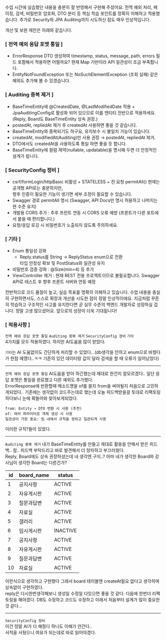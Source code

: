 수업 시간에 실습했던 내용을 충분히 잘 반영해서 구현해 주셨어요.
전역 예외 처리, 페이징, 검색, 비밀번호 암호화, DTO 분리 등 핵심 학습 포인트를 정확히 이해하고 적용했습니다.
추가로 Security와 JPA Auditing까지 시도하신 점도 매우 인상적입니다.

개선 및 보완 제안은 아래와 같습니다.
### [ 전역 예외 응답 포맷 통일 ]
- ErrorResponse DTO 생성하여 timestamp, status, message, path, errors 필드 포함해서 적용하면 어떨까요? 현재 Map 기반이라 API 일관성이 조금 부족합니다.
- EntityNotFoundException 또는 NoSuchElementException (조회 실패) 같은 예외도 추가해 볼 수 있겠습니다.

### [ Auditing 중복 제거 ]
- BaseTimeEntity에 @CreatedDate, @LastModifiedDate 적용 + JpaAuditingConfig로 활성화 되어 있으므로 이를 엔티티 전반으로 적용하세요.(Reply, Board도 BaseTimeEntity 상속 권장.)
- postedAt, repliedAt 제거 후 createdAt 사용하면 좋을 것 같습니다.
- BaseTimeEntity와 중복되기도 하구요, 유지보수 시 불일치 가능이 있습니다. 
- createdAt, modifiedAt(Auditing)만 사용 권장 → postedAt, repliedAt 제거.
- DTO에서도 createdAt을 사용하도록 통일 하면 좋을 듯 합니다.
- BaseTimeEntity에 컬럼 제약(nullable, updatable)을 명시해 두면 더 안정적인 설계가 됩니다.

### [ SecurityConfig 정비 ]
- csrf/formLogin/httpBasic 비활성 + STATELESS + 전 요청 permitAll()
    현재는 공개형 API로는 충분하지만,  
    향후 인증이 필요한 기능이 생기면 세부 조정이 필요할 수 있습니다.
- Swagger 경로 permitAll 명시 (Swagger, API Docs만 명시 허용하고 나머지는 현 수준 유지)
- 개발용 CORS 추가 : 추후 프런트 연동 시 CORS 오류 예방 (프론트가 다른 포트에서 붙을 때 편리합니다.)
- 요청/응답 로깅 시 비밀번호가 노출되지 않도록 주의하세요.
 
### [ 기타 ] 
- Enum 통일성 강화
  - Reply.status를 String → ReplyStatus enum으로 전환  
  타입 안정성 확보 및 PostStatus와 일관성 유지
- 비밀번호 검증 강화 : @Size(min=4) 등 추가
- ViewController 제거 : 현재 REST 전용 프로젝트이므로 불필요합니다. Swagger API로 테스트 후 향후 프론트 서버와 연동 예정

전반적으로 코드 품질이 높고, 실습 목표를 명확히 이해하고 있습니다.
수업 내용을 충실히 구현하면서도, 스스로 확장과 개선을 시도한 점이 정말 인상적이에요.
지금처럼 꾸준히 학습하고 구조적인 사고를 유지한다면 곧 실무 수준의 백엔드 개발자로 성장하실 겁니다.
정말 고생 많으셨어요. 앞으로의 성장이 더욱 기대됩니다!

### [ 적용사항 ]
`전역 예외 응답 포맷 통일` `Auditing 중복 제거` `SecurityConfig 정비` `기타`  
4가지를 모두 적용하였다. 하지만 AI도움을 많이 받았다.

`기타`는 AI 도움없이도 간단하게 처리할 수 있었다...(db생각을 안하고 enum으로 바꿨다가 한참 헤맸다..ㅋㅋ 기존의 있던 데이터랑 값이 달라 검색을 할 때 오류가 일어났었다)  

---
`전역 예외 응답 포맷 통일` AI도움을 받아 하긴했는데 제대로 한건지 잘모르겠다..  일단 응답 포맷은 통일을 완료했고 다른 예외도 추가했다.  
ErrorResponse에 반환할때 메소드명을 of를 쓸지 from을 써야될지 처음으로 고민하게되었다.. 기존에는 생각없이 코드주는데로 했는데 오늘 피드백받을걸 토대로 리팩토링하다보니 눈에 확들어와 찾아보게되었다.  
```
from: Entity → DTO 변환 시 사용 (추천)
of: 여러 파라미터로 객체 생성 시 사용
일관성이 가장 중요: 팀 내에서 규칙을 정하고 일관되게 사용
```
이러한 규칙?들이 있었다.

---
`Auditing 중복 제거` 내가 BaseTimeEntity를 만들고 제대로 활용을 안해서 받은 피드백.. 참.. 피드백 부탁드리고 바로 발견해서 더 창피하고 부끄러웠다.  
Reply, Board에도 상속 권장하셨는데 내 생각엔 구지..? 아마 내가 생각한 Board와 강사님이 생각한 Board는 다른건가?

| id | board_name | status |
|----|-------|-----------|
| 1  | 공지사항  | ACTIVE    |
| 2  | 자유게시판 | ACTIVE    |
| 3  | 질문과답변 | ACTIVE    |
| 4  | 자료실   | ACTIVE    |
| 5  | 갤러리   | ACTIVE    |
| 6  | 임시게시판 | INACTIVE  |
| 7  | 공지사항  | ACTIVE    |
| 8  | 자유게시판 | ACTIVE    |
| 9  | 질문과답변 | ACTIVE    |
| 10 | 자료실   | ACTIVE    |

이런식으로 생각하고 구현했다 그래서 board 테이블엔 createAt필요 없다고 생각하여 상속없이 구현하였다.  
reply은 다시한번생각해보니 생성일 수정일 다있으면 좋을 것 같다. 다음에 한번더 리팩토링을 해야겠다. DB도 수정하고 코드도 수정하고
이래서 처음부터 설계가 많이 중요한 것 같다...

---
`SecurityConfig 정비`  
이건 정말 AI가 다 해줬다 하나도 이해가 안간다..  
서적을 사뒀으니 여유가 되는데로 바로 읽어야겠다.
